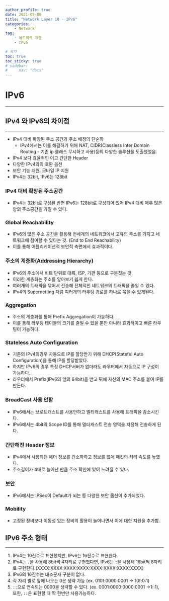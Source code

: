 ```yaml
---
author_profile: true
date: 2021-07-00
title: "Network Layer 10 - IPv6"
categories: 
    - Network
tag: 
    - 네트워크 계층
    - IPv6

# 목차
toc: true  
toc_sticky: true 
# sidebar:
#     nav: "docs"
---
```


# IPv6

---

## IPv4 와 IPv6의 차이점

---

- IPv4 대비 확장된 주소 공간과 주소 배정의 단순화
    - IPv4에서는 이를 해결하기 위해 NAT, CIDR(Classless Inter Domain Routing - 기존 ip 클래스 무시하고 사용)등의 다양한 솔루션을 도출했었음.
- IPv4 보다 효율적인 이고 간단한 Header
- 다양한 IPv4와의 호환 옵션
- 보안 기능 지원, 모바일 IP 지원
- IPv4는 32bit, IPv6는 128bit

### IPv4 대비 확장된 주소공간

- IPv4는 32bit로 구성된 반면 IPv6는 128bit로 구성되어 있어 IPv4 대비 매우 많은 양의 주소공간을 가질 수 있다.

### Global Reachability

- IPv6의 많은 주소 공간을 활용해 전세계의 네트워크에서 고유의 주소를 가지고 네트워크에 참여할 수 있다는 것. (End to End Reachability)
- 이를 통해 어플리케이션적 보안적 측면에서 효과적이다.

### 주소의 계층화(Addressing Hierarchy)

- IPv6의 주소에서 비트 단위로 대륙, ISP, 기관 등으로 구분짓는 것
- 이러한 계층화는 주소를 알아보기 쉽게 한다.
- 여러개의 트래픽을 묶어서 전송해 전체적인 네트워크의 트래픽을 줄일 수 있다.
- IPv4의 Supernetting 처럼 여러개의 라우팅 경로를 하나로 묶을 수 있게된다.

### Aggregation

- 주소의 계층화를 통해 Prefix Aggregation이 가능하다.
- 이를 통해 라우팅 테이블의 크기를 줄일 수 있을 뿐만 아니라 효과적이고 빠른 라우팅이 가능하다.

### Stateless Auto Configuration

- 기존의 IPv4의경우 자동으로 IP를 할당받기 위해 DHCP(Stateful Auto Configuration)을 통해 IP를 할당받았다.
- 하지만 IPv6의 경우 특정 DHCP서버가 없더라도 라우터에서 자동으로 IP 구성이 가능하다.
- 라우터에서 Prefix(IPv6의 앞의 64bit)을 받고 뒤에 자신의 MAC 주소를 붙여 IP를 만든다.

### BroadCast 사용 안함

- IPv6에서는 브로트캐스트를 사용안하고 멀티캐스트를 사용해 트래픽을 감소시킨다.
- IPv6에서는 4bit의 Scope ID를 통해 멀티캐스트 전송 영역을 지정해 전송하게 된다.

### 간단해진 Header 정보

- IPv4에서 사용되던 헤더 정보를 간소화하고 정보를 없애 패킷의 처리 속도를 높였다.
- 주소길이가 4배로 늘어난 만큼 주소 확인에 있어 느려질 수 있다.

### 보안

- IPv6에서는 IPSec이 Default가 되는 등 다양한 보안 옵션이 추가되었다.

### Mobility

- 고정된 장비보다 이동성 있는 장비의 활용이 늘어나면서 이에 대한 지원을 추가함.

## IPv6 주소 형태
---

1. IPv4는 10진수로 표현했지만, IPv6는 16진수로 표현한다.
2. IPv4는 `.`을 사용해 8bit씩 4자리로 구현했다면, IPv6는 `:`을 사용해 16bit씩 8자리로 구현한다.(XXXX:XXXX:XXXX:XXXX:XXXX:XXXX:XXXX:XXXX)
3. IPv6의 16진수는 대소문자 구분이 없다.
4. 각 자리 별로 앞에 나오는 0은 생략 가능 (ex. 010f:0000:0001 → 10f:0:1)
5. `::`으로 연속되는 0000을 생략할 수 있다. (ex. 0001:0000:0000:0001 →1::1), 또한, `::`은 표현할 때 딱 한번만 사용가능하다.